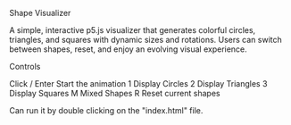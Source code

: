 Shape Visualizer

A simple, interactive p5.js visualizer that generates colorful circles, triangles, and squares with dynamic sizes and rotations. Users can switch between shapes, reset, and enjoy an evolving visual experience.

Controls

Click / Enter	Start the animation
1	Display Circles
2	Display Triangles
3	Display Squares
M	Mixed Shapes
R	Reset current shapes

Can run it by double clicking on the "index.html" file.
